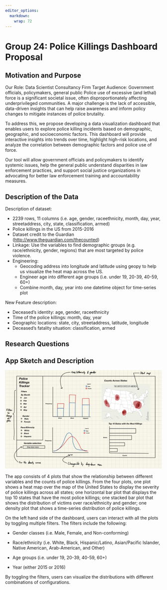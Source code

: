 ```yaml
---
editor_options: 
  markdown: 
    wrap: 72
---
```


# Group 24: Police Killings Dashboard Proposal

## Motivation and Purpose

Our Role: Data Scientist Consultancy Firm Target Audience: Government
officials, policymakers, general public Police use of excessive (and
lethal) force is a significant societal issue, often disproportionately
affecting underprivileged communities. A major challenge is the lack of
accessible, data-driven insights that can help raise awareness and
inform policy changes to mitigate instances of police brutality.

To address this, we propose developing a data visualization dashboard
that enables users to explore police killing incidents based on
demographic, geographic, and socioeconomic factors. This dashboard will
provide interactive insights into trends over time, highlight high-risk
locations, and analyze the correlation between demographic factors and
police use of force.

Our tool will allow government officials and policymakers to identify
systemic issues, help the general public understand disparities in law
enforcement practices, and support social justice organizations in
advocating for better law enforcement training and accountability
measures.

## Description of the Data

Description of dataset:  

- 2239 rows, 11 columns (i.e. age, gender, raceethnicity, month, day, year, streetaddress, city, state, classification, armed)
- Police killings in the US from 2015-2016
- Dataset credit to the Guardian (http://www.theguardian.com/thecounted)
- Linkage: Use the variables to find demographic groups (e.g. race/ethnicity, gender, regions) that are most targeted by police violence.
- Engineering:
  - Geocoding address into longitude and latitude using geopy to help us visualize the heat map across the US.
  - Engineer age into different age groups (i.e. under 19, 20-39, 40-59, 60+)
  - Combine month, day, year into one datetime object for time-series plot

New Feature description:  

- Deceased’s identity: age, gender, raceethnicity
- Time of the police killings: month, day, year
- Geographic locations: state, city, streetaddress, latitude, longitude
- Deceased’s fatality situation: classification, armed

## Research Questions

## App Sketch and Description

![App Sketch](../img/sketch.png)

The app consists of 4 plots that show the relationship between different
variables and the counts of police killings. From the four plots, one
plot shows a heat map over the map of the United States to display the
severity of police killings across all states; one horizontal bar plot
that displays the top 10 states that have the most police killings; one
stacked bar plot that shows the distribution of victims over
race/ethnicity and gender; one density plot that shows a time-series
distribution of police killings.

On the left hand side of the dashboard, users can interact with all the
plots by toggling multiple filters. The filters include the following:

-   Gender classes (i.e. Male, Female, and Non-conforming)

-   Race/ethnicity (i.e. White, Black, Hispanic/Latino, Asian/Pacific
    Islander, Native American, Arab-American, and Other)

-   Age groups (i.e. under 19, 20-39, 40-59, 60+)

-   Year (either 2015 or 2016)

By toggling the filters, users can visualize the distributions with
different combinations of configurations.
